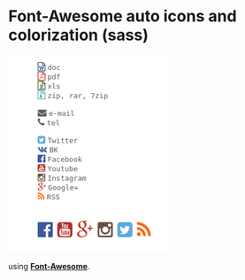 # Font-Awesome auto icons and colorization (sass)

![](https://github.com/da0ab/font-awesome-auto-icons/blob/master/example.png?raw=true)

using **[Font-Awesome](https://github.com/FortAwesome/Font-Awesome)**. 





